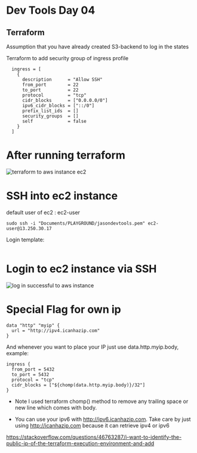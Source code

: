 # Dev Tools Day 04
## Terraform
Assumption that you have already created S3-backend to log in the states


Terraform to add security group of ingress profile

```
  ingress = [
    {
      description      = "Allow SSH"
      from_port        = 22
      to_port          = 22
      protocol         = "tcp"
      cidr_blocks      = ["0.0.0.0/0"]
      ipv6_cidr_blocks = ["::/0"]
      prefix_list_ids  = []
      security_groups  = []
      self             = false
    }
  ]
```
# After running terraform

![terraform to aws instance ec2](https://user-images.githubusercontent.com/85982975/139412185-2957dac3-3b18-4906-8331-14bdda618cfd.png)

# SSH into ec2 instance
default user of ec2 : ec2-user
```
sudo ssh -i "Documents/PLAYGROUND/jasondevtools.pem" ec2-user@13.250.30.17 
```
Login template:
```ssh -i "<your-key-pair>.pem" ec2-user@<-aws-instance-public-ip>
```

# Login to ec2 instance via SSH
![log in successful to aws instance](https://user-images.githubusercontent.com/85982975/139412140-a738cfcd-aa17-456c-b432-77088c443f4d.png)


# Special Flag for own ip
```
data "http" "myip" {
  url = "http://ipv4.icanhazip.com"
}

```
And whenever you want to place your IP just use data.http.myip.body, example:
```
ingress {
  from_port = 5432
  to_port = 5432
  protocol = "tcp"
  cidr_blocks = ["${chomp(data.http.myip.body)}/32"]
}
```

- Note I used terraform chomp() method to remove any trailing space or new line which comes with body.

- You can use your ipv6 with http://ipv6.icanhazip.com. Take care by just using http://icanhazip.com because it can retrieve ipv4 or ipv6


https://stackoverflow.com/questions/46763287/i-want-to-identify-the-public-ip-of-the-terraform-execution-environment-and-add